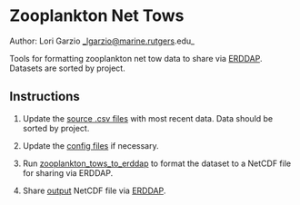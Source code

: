 # Zooplankton Net Tows

Author: Lori Garzio _lgarzio@marine.rutgers.edu_

Tools for formatting zooplankton net tow data to share via [ERDDAP](https://rucool-sampling.marine.rutgers.edu/erddap/index.html). Datasets are sorted by project.

## Instructions

1. Update the [source .csv files](https://github.com/rucool/dataset_archiving/tree/master/zooplankton_net_tows/files) with most recent data. Data should be sorted by project.

2. Update the [config files](https://github.com/rucool/dataset_archiving/tree/master/zooplankton_net_tows/config) if necessary.

3. Run [zooplankton_tows_to_erddap](https://github.com/rucool/dataset_archiving/blob/master/zooplankton_net_tows/zooplankton_tows_to_erddap.py) to format the dataset to a NetCDF file for sharing via ERDDAP.

4. Share [output](https://github.com/rucool/dataset_archiving/tree/master/zooplankton_net_tows/output) NetCDF file via [ERDDAP](https://rucool-sampling.marine.rutgers.edu/erddap/index.html).

